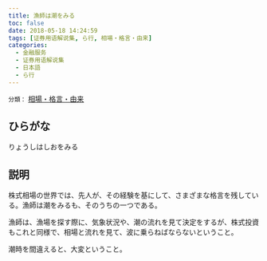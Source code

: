 ```yaml
---
title: 漁師は潮をみる
toc: false
date: 2018-05-18 14:24:59
tags: [证券用语解说集, ら行, 相場・格言・由来]
categories:
  - 金融服务
  - 证券用语解说集
  - 日本語
  - ら行
---
```


`分類：` [相場・格言・由来](/tags/相場・格言・由来/)

## ひらがな

りょうしはしおをみる

## 説明

株式相場の世界では、先人が、その経験を基にして、さまざまな格言を残している。漁師は潮をみるも、そのうちの一つである。

漁師は、漁場を探す際に、気象状況や、潮の流れを見て決定をするが、株式投資もこれと同様で、相場と流れを見て、波に乗らねばならないということ。

潮時を間違えると、大変ということ。
